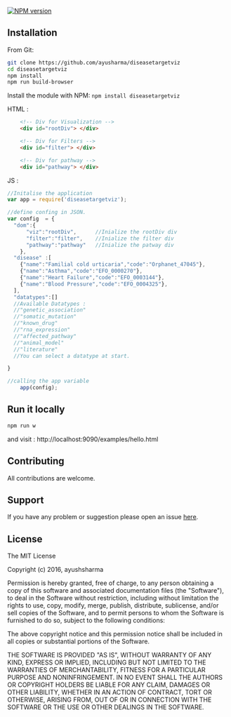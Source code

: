 

[![NPM version](http://img.shields.io/npm/v/diseasetargetviz.svg)](https://www.npmjs.org/package/diseasetargetviz)

>

## Installation

From Git:

````bash
git clone https://github.com/ayusharma/diseasetargetviz
cd diseasetargetviz
npm install
npm run build-browser
````


Install the module with NPM: `npm install diseasetargetviz`

HTML :

```html
    <!-- Div for Visualization -->
    <div id="rootDiv"> </div>

    <!-- Div for Filters -->
    <div id="filter"> </div>

    <!-- Div for pathway -->
    <div id="pathway"> </div>
```

JS :

```javascript
//Initalise the application
var app = require('diseasetargetviz');

//define confing in JSON.
var config  = {
  "dom":{
      "viz":"rootDiv",      //Inialize the rootDiv div
      "filter":"filter",    //Inialize the filter div
      "pathway":"pathway"   //Inialize the patway div
    },
  "disease" :[
    {"name":"Familial cold urticaria","code":"Orphanet_47045"},
    {"name":"Asthma","code":"EFO_0000270"},
    {"name":"Heart Failure","code":"EFO_0003144"},
    {"name":"Blood Pressure","code":"EFO_0004325"},
  ],
  "datatypes":[]
  //Available Datatypes :
  //"genetic_association"
  //"somatic_mutation"
  //"known_drug"
  //"rna_expression"
  //"affected_pathway"
  //"animal_model"
  //"literature"
  //You can select a datatype at start.

}

//calling the app variable
	app(config);
```

## Run it locally

```bash
npm run w
```
and visit : http://localhost:9090/examples/hello.html

## Contributing

All contributions are welcome.

## Support

If you have any problem or suggestion please open an issue [here](https://github.com/ayushsharma/diseasetargetviz/issues).

## License

The MIT License

Copyright (c) 2016, ayushsharma

Permission is hereby granted, free of charge, to any person
obtaining a copy of this software and associated documentation
files (the "Software"), to deal in the Software without
restriction, including without limitation the rights to use,
copy, modify, merge, publish, distribute, sublicense, and/or sell
copies of the Software, and to permit persons to whom the
Software is furnished to do so, subject to the following
conditions:

The above copyright notice and this permission notice shall be
included in all copies or substantial portions of the Software.

THE SOFTWARE IS PROVIDED "AS IS", WITHOUT WARRANTY OF ANY KIND,
EXPRESS OR IMPLIED, INCLUDING BUT NOT LIMITED TO THE WARRANTIES
OF MERCHANTABILITY, FITNESS FOR A PARTICULAR PURPOSE AND
NONINFRINGEMENT. IN NO EVENT SHALL THE AUTHORS OR COPYRIGHT
HOLDERS BE LIABLE FOR ANY CLAIM, DAMAGES OR OTHER LIABILITY,
WHETHER IN AN ACTION OF CONTRACT, TORT OR OTHERWISE, ARISING
FROM, OUT OF OR IN CONNECTION WITH THE SOFTWARE OR THE USE OR
OTHER DEALINGS IN THE SOFTWARE.
